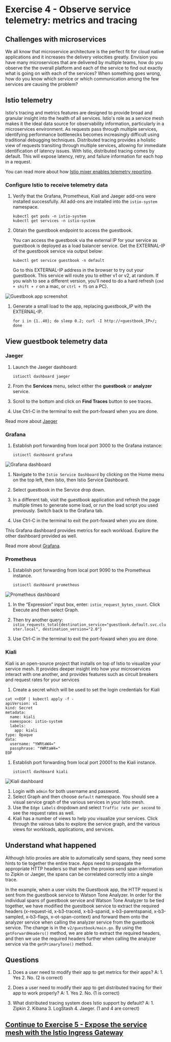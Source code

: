 # Exercise 4 - Observe service telemetry: metrics and tracing

## Challenges with microservices

We all know that microservice architecture is the perfect fit for cloud native applications and it increases the delivery velocities greatly. Envision you have many microservices that are delivered by multiple teams, how do you observe the the overall platform and each of the service to find out exactly what is going on with each of the services?  When something goes wrong, how do you know which service or which communication among the few services are causing the problem?

## Istio telemetry

Istio's tracing and metrics features are designed to provide broad and granular insight into the health of all services. Istio's role as a service mesh makes it the ideal data source for observability information, particularly in a microservices environment. As requests pass through multiple services, identifying performance bottlenecks becomes increasingly difficult using traditional debugging techniques. Distributed tracing provides a holistic view of requests transiting through multiple services, allowing for immediate identification of latency issues. With Istio, distributed tracing comes by default. This will expose latency, retry, and failure information for each hop in a request.

You can read more about how [Istio mixer enables telemetry reporting](https://istio.io/docs/concepts/policy-and-control/mixer.html).

### Configure Istio to receive telemetry data

1. Verify that the Grafana, Prometheus, Kiali and Jaeger add-ons were installed successfully. All add-ons are installed into the `istio-system` namespace.

    ```shell
    kubectl get pods -n istio-system
    kubectl get services -n istio-system
    ```

1. Obtain the guestbook endpoint to access the guestbook.

    You can access the guestbook via the external IP for your service as guestbook is deployed as a load balancer service. Get the EXTERNAL-IP of the guestbook service via output below:

    ```shell
    kubectl get service guestbook -n default
    ```

    Go to this EXTERNAL-IP address in the browser to try out your guestbook. This service will route you to either v1 or v2, at random. If you wish to see a different version, you'll need to do a hard refresh (`cmd + shift + r` on a mac, or `ctrl + f5` on a PC).

![Guestbook app screenshot](../README_images/guestbook1.png)

1. Generate a small load to the app, replacing guestbook_IP with the EXTERNAL-IP.

    ```shell
    for i in {1..40}; do sleep 0.2; curl -I http://<guestbook_IP>/; done
    ```

## View guestbook telemetry data

### Jaeger

1. Launch the Jaeger dashboard:

    ```shell
    istioctl dashboard jaeger
    ```

1. From the **Services** menu, select either the **guestbook** or **analyzer** service.
1. Scroll to the bottom and click on **Find Traces** button to see traces.
1. Use Ctrl-C in the terminal to exit the port-foward when you are done.

Read more about [Jaeger](https://www.jaegertracing.io/docs/)

### Grafana

1. Establish port forwarding from local port 3000 to the Grafana instance:

    ```shell
    istioctl dashboard grafana
    ```

![Grafana dashboard](../README_images/grafana.png)

1. Navigate to the `Istio Service Dashboard` by clicking on the Home menu on the top left, then Istio, then Istio Service Dashboard.

1. Select guestbook in the Service drop down.

1. In a different tab, visit the guestbook application and refresh the page multiple times to generate some load, or run the load script you used previously. Switch back to the Grafana tab.

1. Use Ctrl-C in the terminal to exit the port-foward when you are done.

This Grafana dashboard provides metrics for each workload. Explore the other dashboard provided as well.

Read more about [Grafana](http://docs.grafana.org/).

### Prometheus

1. Establish port forwarding from local port 9090 to the Prometheus instance.

    ```shell
    istioctl dashboard prometheus
    ```

![Prometheus dashboard](../README_images/prometheus.jpg)

1. In the “Expression” input box, enter: `istio_request_bytes_count`. Click Execute and then select Graph.

1. Then try another query: `istio_requests_total{destination_service="guestbook.default.svc.cluster.local", destination_version="2.0"}`

1. Use Ctrl-C in the terminal to exit the port-foward when you are done.

### Kiali

Kiali is an open-source project that installs on top of Istio to visualize your service mesh. It provides deeper insight into how your microservices interact with one another, and provides features such as circuit breakers and request rates for your services

1. Create a secret which will be used to set the login credentials for Kiali

```shell
cat <<EOF | kubectl apply -f -
apiVersion: v1
kind: Secret
metadata:
  name: kiali
  namespace: istio-system
  labels:
    app: kiali
type: Opaque
data:
  username: "YWRtaW4="
  passphrase: "YWRtaW4="
EOF
```

1. Establish port forwarding from local port 20001 to the Kiali instance.

    ```shell
    istioctl dashboard kiali
    ```

![Kiali dashboard](../README_images/kiali.png)

1. Login with `admin` for both username and password.
1. Select Graph and then choose `default` namespace. You should see a visual service graph of the various services in your Istio mesh.
1. Use the `Edge Labels` dropdown and select `Traffic rate per second` to see the request rates as well.
1. Kiali has a number of views to help you visualize your services. Click through the vairous tabs to explore the service graph, and the various views for workloads, applications, and services.

## Understand what happened

Although Istio proxies are able to automatically send spans, they need some hints to tie together the entire trace. Apps need to propagate the appropriate HTTP headers so that when the proxies send span information to Zipkin or Jaeger, the spans can be correlated correctly into a single trace.

In the example, when a user visits the Guestbook app, the HTTP request is sent from the guestbook service to Watson Tone Analyzer. In order for the individual spans of guestbook service and Watson Tone Analyzer to be tied together, we have modified the guestbook service to extract the required headers (x-request-id, x-b3-traceid, x-b3-spanid, x-b3-parentspanid, x-b3-sampled, x-b3-flags, x-ot-span-context) and forward them onto the analyzer service when calling the analyzer service from the guestbook service. The change is in the `v2/guestbook/main.go`. By using the `getForwardHeaders()` method, we are able to extract the required headers, and then we use the required headers further when calling the analyzer service via the `getPrimaryTone()` method.

## Questions

1. Does a user need to modify their app to get metrics for their apps?   A: 1. Yes 2. No. (2 is correct)

2. Does a user need to modify their app to get distributed tracing for their app to work properly? A: 1. Yes 2. No. (1 is correct)

3. What distributed tracing system does Istio support by default?  A: 1. Zipkin 2. Kibana 3. LogStash 4. Jaeger. (1 and 4 are correct)

## [Continue to Exercise 5 - Expose the service mesh with the Istio Ingress Gateway](../exercise-5/README.md)
